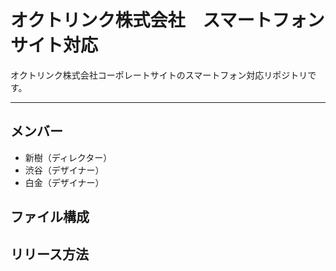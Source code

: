 # オクトリンク株式会社　スマートフォンサイト対応
オクトリンク株式会社コーポレートサイトのスマートフォン対応リポジトリです。

---

## メンバー
* 新樹（ディレクター）
* 渋谷（デザイナー）
* 白金（デザイナー）

## ファイル構成

## リリース方法